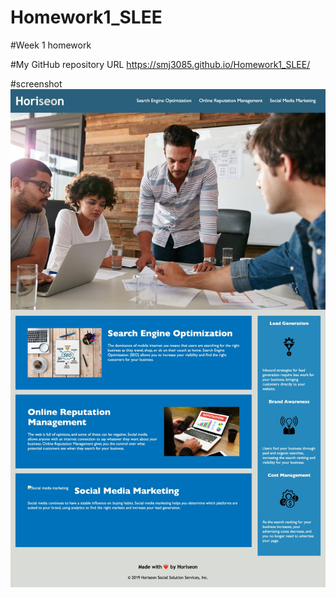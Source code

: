 # Homework1_SLEE


#Week 1 homework

#My GitHub repository URL
https://smj3085.github.io/Homework1_SLEE/

#screenshot
![picture](./assets/images/Horiseon_SLEE.png)


